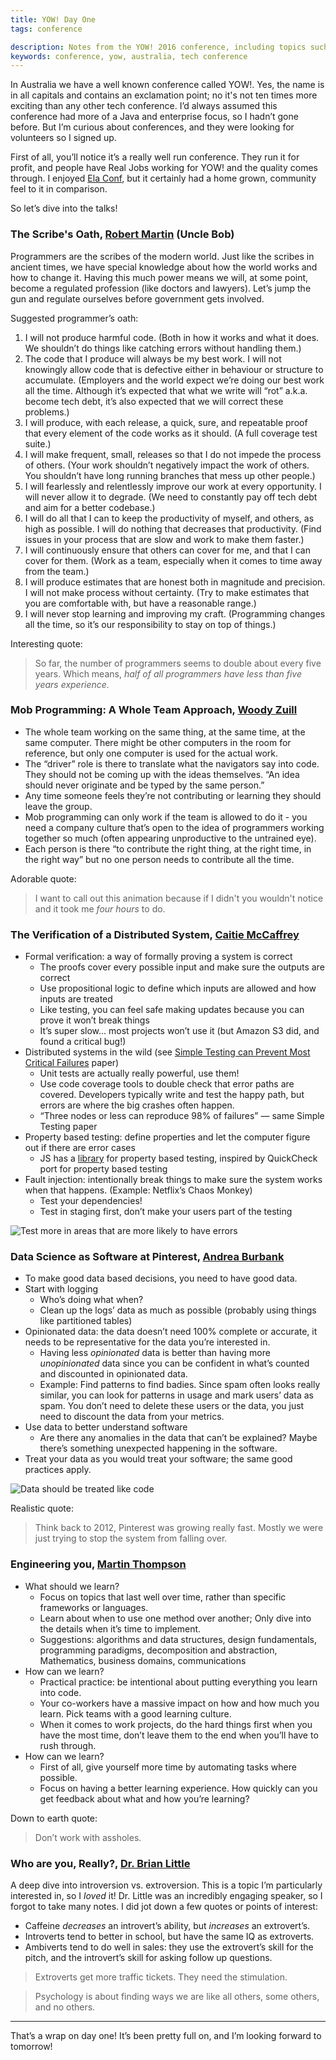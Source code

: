 ```yaml
---
title: YOW! Day One
tags: conference

description: Notes from the YOW! 2016 conference, including topics such as mob programming, distributed systems, data science at Pinterest, how to be a better developer.
keywords: conference, yow, australia, tech conference
---
```


In Australia we have a well known conference called YOW!. Yes, the name is in all capitals and contains an exclamation point; no it's not ten times more exciting than any other tech conference. I’d always assumed this conference had more of a Java and enterprise focus, so I hadn’t gone before. But I’m curious about conferences, and they were looking for volunteers so I signed up.

First of all, you’ll notice it’s a really well run conference. They run it for profit, and people have Real Jobs working for YOW! and the quality comes through. I enjoyed [Ela Conf](/blog/2016/ela-conf-day-1/), but it certainly had a home grown, community feel to it in comparison.

So let’s dive into the talks!

### The Scribe's Oath, [Robert Martin](https://twitter.com/unclebobmartin) (Uncle Bob)

Programmers are the scribes of the modern world. Just like the scribes in ancient times, we have special knowledge about how the world works and how to change it. Having this much power means we will, at some point, become a regulated profession (like doctors and lawyers). Let’s jump the gun and regulate ourselves before government gets involved.

Suggested programmer’s oath:

1. I will not produce harmful code. (Both in how it works and what it does. We shouldn’t do things like catching errors without handling them.)
1. The code that I produce will always be my best work. I will not knowingly allow code that is defective either in behaviour or structure to accumulate. (Employers and the world expect we’re doing our best work all the time. Although it’s expected that what we write will “rot” a.k.a. become tech debt, it’s also expected that we will correct these problems.)
1. I will produce, with each release, a quick, sure, and repeatable proof that every element of the code works as it should. (A full coverage test suite.)
1. I will make frequent, small, releases so that I do not impede the process of others. (Your work shouldn’t negatively impact the work of others. You shouldn’t have long running branches that mess up other people.)
1. I will fearlessly and relentlessly improve our work at every opportunity. I will never allow it to degrade. (We need to constantly pay off tech debt and aim for a better codebase.)
1. I will do all that I can to keep the productivity of myself, and others, as high as possible. I will do nothing that decreases that productivity. (Find issues in your process that are slow and work to make them faster.)
1. I will continuously ensure that others can cover for me, and that I can cover for them. (Work as a team, especially when it comes to time away from the team.)
1. I will produce estimates that are honest both in magnitude and precision. I will not make process without certainty. (Try to make estimates that you are comfortable with, but have a reasonable range.)
1. I will never stop learning and improving my craft. (Programming changes all the time, so it’s our responsibility to stay on top of things.)

Interesting quote:

> So far, the number of programmers seems to double about every five years. Which means, _half of all programmers have less than five years experience._

### Mob Programming: A Whole Team Approach, [Woody Zuill](https://twitter.com/WoodyZuill)

- The whole team working on the same thing, at the same time, at the same computer. There might be other computers in the room for reference, but only one computer is used for the actual work.
- The “driver” role is there to translate what the navigators say into code. They should not be coming up with the ideas themselves. “An idea should never originate and be typed by the same person.”
- Any time someone feels they’re not contributing or learning they should leave the group.
- Mob programming can only work if the team is allowed to do it - you need a company culture that’s open to the idea of programmers working together so much (often appearing unproductive to the untrained eye).
- Each person is there “to contribute the right thing, at the right time, in the right way” but no one person needs to contribute all the time.

Adorable quote:

> I want to call out this animation because if I didn't you wouldn't notice and it took me *four hours* to do.

### The Verification of a Distributed System, [Caitie McCaffrey](https://twitter.com/caitie)

- Formal verification: a way of formally proving a system is correct
    + The proofs cover every possible input and make sure the outputs are correct
    + Use propositional logic to define which inputs are allowed and how inputs are treated
    + Like testing, you can feel safe making updates because you can prove it won’t break things
    + It’s super slow... most projects won’t use it (but Amazon S3 did, and found a critical bug!)
- Distributed systems in the wild (see [Simple Testing can Prevent Most Critical Failures](https://www.usenix.org/system/files/conference/osdi14/osdi14-paper-yuan.pdf) paper)
    + Unit tests are actually really powerful, use them! 
    + Use code coverage tools to double check that error paths are covered. Developers typically write and test the happy path, but errors are where the big crashes often happen.
    + “Three nodes or less can reproduce 98% of failures” — same Simple Testing paper
- Property based testing: define properties and let the computer figure out if there are error cases
    + JS has a [library](http://jsverify.github.io/) for property based testing, inspired by QuickCheck port for property based testing
- Fault injection: intentionally break things to make sure the system works when that happens. (Example: Netflix’s Chaos Monkey)
    + Test your dependencies!
    + Test in staging first, don’t make your users part of the testing

![Test more in areas that are more likely to have errors](/images/blog/yow-2016/distributed-system-verification.jpg)

### Data Science as Software at Pinterest, [Andrea Burbank](https://twitter.com/arburbank)

- To make good data based decisions, you need to have good data.
- Start with logging
    + Who’s doing what when?
    + Clean up the logs’ data as much as possible (probably using things like partitioned tables)
- Opinionated data: the data doesn’t need 100% complete or accurate, it needs to be representative for the data you’re interested in.
    + Having less *opinionated* data is better than having more *unopinionated* data since you can be confident in what’s counted and discounted in opinionated data.
    + Example: Find patterns to find badies. Since spam often looks really similar, you can look for patterns in usage and mark users’ data as spam. You don’t need to delete these users or the data, you just need to discount the data from your metrics.
- Use data to better understand software
    + Are there any anomalies in the data that can’t be explained? Maybe there’s something unexpected happening in the software.
- Treat your data as you would treat your software; the same good practices apply.

![Data should be treated like code](/images/blog/yow-2016/data-as-code.jpg)

Realistic quote:

> Think back to 2012, Pinterest was growing really fast. Mostly we were just trying to stop the system from falling over.

### Engineering you, [Martin Thompson](http://mechanical-sympathy.blogspot.com.au/)

- What should we learn?
    + Focus on topics that last well over time, rather than specific frameworks or languages.
    + Learn about when to use one method over another; Only dive into the details when it’s time to implement.
    + Suggestions: algorithms and data structures, design fundamentals, programming paradigms, decomposition and abstraction, Mathematics, business domains, communications
- How can we learn?
    + Practical practice: be intentional about putting everything you learn into code.
    + Your co-workers have a massive impact on how and how much you learn. Pick teams with a good learning culture.
    + When it comes to work projects, do the hard things first when you have the most time, don’t leave them to the end when you’ll have to rush through.
- How can we learn?
    + First of all, give yourself more time by automating tasks where possible.
    + Focus on having a better learning experience. How quickly can you get feedback about what and how you’re learning?

Down to earth quote:

> Don’t work with assholes.

### Who are you, Really?, [Dr. Brian Little](https://twitter.com/drbrianrlittle)

A deep dive into introversion vs. extroversion. This is a topic I’m particularly interested in, so I *loved* it! Dr. Little was an incredibly engaging speaker, so I forgot to take many notes. I did jot down a few quotes or points of interest:

- Caffeine *decreases* an introvert’s ability, but *increases* an extrovert’s.
- Introverts tend to better in school, but have the same IQ as extroverts.
- Ambiverts tend to do well in sales: they use the extrovert’s skill for the pitch, and the introvert’s skill for asking follow up questions.

> Extroverts get more traffic tickets. They need the stimulation.

<!-- -->
> Psychology is about finding ways we are like all others, some others, and no others.

- - -

That’s a wrap on day one! It’s been pretty full on, and I’m looking forward to tomorrow!